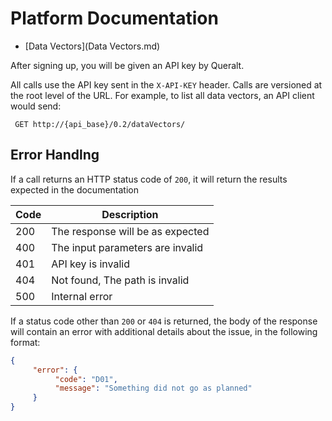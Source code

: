 Platform Documentation
=============
 * [Data Vectors](Data Vectors.md)

After signing up, you will be given an API key by Queralt.

All calls use the API key sent in the `X-API-KEY` header. Calls are versioned at the root level of the URL. For example, to list all data vectors, an API client would send:

     GET http://{api_base}/0.2/dataVectors/


## Error Handlng

If a call returns an HTTP status code of `200`, it will return the results expected in the documentation

| Code | Description |
| ------------- | ------------- |
| 200      | The response will be as expected |
| 400      | The input parameters are invalid |
| 401      | API key is invalid |
| 404      | Not found, The path is invalid |
| 500      | Internal error |

If a status code other than `200` or `404` is returned, the body of the response will contain an error with additional details about the issue, in the following format:
```json
{
     "error": {
          "code": "D01",
          "message": "Something did not go as planned"
     }
}
```
